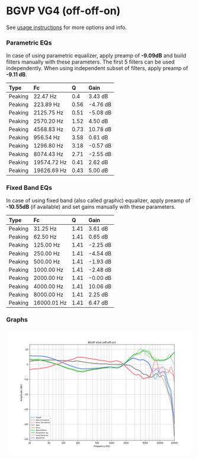 # BGVP VG4 (off-off-on)
See [usage instructions](https://github.com/jaakkopasanen/AutoEq#usage) for more options and info.

### Parametric EQs
In case of using parametric equalizer, apply preamp of **-9.09dB** and build filters manually
with these parameters. The first 5 filters can be used independently.
When using independent subset of filters, apply preamp of **-9.11 dB**.

| Type    | Fc          |    Q | Gain     |
|:--------|:------------|:-----|:---------|
| Peaking | 22.47 Hz    | 0.4  | 3.43 dB  |
| Peaking | 223.89 Hz   | 0.56 | -4.76 dB |
| Peaking | 2125.75 Hz  | 0.51 | -5.08 dB |
| Peaking | 2570.20 Hz  | 1.52 | 4.50 dB  |
| Peaking | 4568.83 Hz  | 0.73 | 10.78 dB |
| Peaking | 956.54 Hz   | 3.58 | 0.61 dB  |
| Peaking | 1296.80 Hz  | 3.18 | -0.57 dB |
| Peaking | 8074.43 Hz  | 2.71 | -2.55 dB |
| Peaking | 19574.72 Hz | 0.41 | 2.62 dB  |
| Peaking | 19626.69 Hz | 0.43 | 5.00 dB  |

### Fixed Band EQs
In case of using fixed band (also called graphic) equalizer, apply preamp of **-10.55dB**
(if available) and set gains manually with these parameters.

| Type    | Fc          |    Q | Gain     |
|:--------|:------------|:-----|:---------|
| Peaking | 31.25 Hz    | 1.41 | 3.61 dB  |
| Peaking | 62.50 Hz    | 1.41 | 0.65 dB  |
| Peaking | 125.00 Hz   | 1.41 | -2.25 dB |
| Peaking | 250.00 Hz   | 1.41 | -4.54 dB |
| Peaking | 500.00 Hz   | 1.41 | -1.93 dB |
| Peaking | 1000.00 Hz  | 1.41 | -2.48 dB |
| Peaking | 2000.00 Hz  | 1.41 | -0.00 dB |
| Peaking | 4000.00 Hz  | 1.41 | 10.06 dB |
| Peaking | 8000.00 Hz  | 1.41 | 2.25 dB  |
| Peaking | 16000.01 Hz | 1.41 | 6.47 dB  |

### Graphs
![](./BGVP%20VG4%20(off-off-on).png)